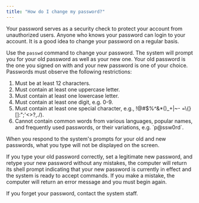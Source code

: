 ```yaml
---
title: "How do I change my password?"
---
```


Your password serves as a security check to protect your account from
unauthorized users. Anyone who knows your password can login to your
account. It is a good idea to change your password on a regular basis.

Use the `passwd` command to change your password. The system will
prompt you for your old password as well as your new one. Your old
password is the one you signed on with and your new password is one of
your choice. Passwords must observe the following restrictions:

1.  Must be at least 12 characters.
1.  Must contain at least one uppercase letter.
1.  Must contain at least one lowercase letter.
1.  Must contain at least one digit, e.g. 0-9.
1.  Must contain at least one special character, e.g.,
    !@#\$%^&\*()\_+\|~- =\\{}\[\]:";'\<\>?,./).
1.  Cannot contain common words from various languages, popular names,
    and frequently used passwords, or their variations, e.g.
    \`p@ssw0rd\`.

When you respond to the system's prompts for your old and new passwords,
what you type will not be displayed on the screen.

If you type your old password correctly, set a legitimate new password,
and retype your new password without any mistakes, the computer will
return its shell prompt indicating that your new password is currently
in effect and the system is ready to accept commands. If you make a
mistake, the computer will return an error message and you must begin
again.

If you forget your password, contact the system staff.
